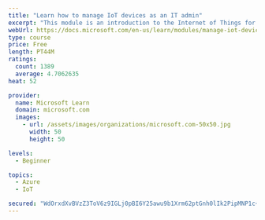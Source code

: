 ```yaml
---
title: "Learn how to manage IoT devices as an IT admin"
excerpt: "This module is an introduction to the Internet of Things for IT admins."
webUrl: https://docs.microsoft.com/en-us/learn/modules/manage-iot-devices/
type: course
price: Free
length: PT44M
ratings:
  count: 1389
  average: 4.7062635
heat: 52

provider:
  name: Microsoft Learn
  domain: microsoft.com
  images:
    - url: /assets/images/organizations/microsoft.com-50x50.jpg
      width: 50
      height: 50

levels:
  - Beginner

topics:
  - Azure
  - IoT

secured: "WdOrxdXvBVzZ3ToV6z9IGLj0pBI6Y25awu9b1Xrm62ptGnh0lIk2PipMNP1c+tNZsKU+xWdZElppk7ORoXV9KjmawrAspoj3hiF9pfM5CHqyKu0Ekb+TVPpZ6BljCFDZWPcNM6G3ZaL4F7Lvy6i3O3x2df/40Qlu5OoCAJcgbQPWjqVH47Lwyz4VXwThyRDA5k1V97EAu/p8neJaEEpKIRWWLHiKckjWHOiX821ONCZWwukahQDmoiOZzywpR2RLmMANmTbU6HkJF0OWaqyhFUw6fLCtVfbVmRep2oitCRNLU5n9VdX+UfHzDn4B2yyJ0ah4zGPlseK/IY61XUz0AFcBKXROyo+GvmWJzp4ENkZwWr9rzi5cdh4br5W077ZHJPkHeq24dI9B7jCUmhekYnqDKPwpo9jIBiaZinEKyn8=;j7AOZFWxSjO7jIBnpIlPvw=="
---
```


